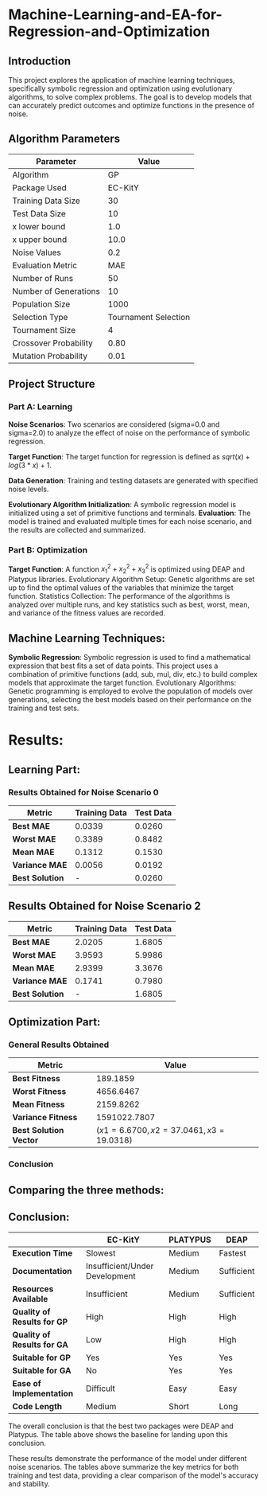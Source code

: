 # Machine-Learning-and-EA-for-Regression-and-Optimization

## Introduction
This project explores the application of machine learning techniques, specifically symbolic regression and optimization using evolutionary algorithms, to solve complex problems. The goal is to develop models that can accurately predict outcomes and optimize functions in the presence of noise.

## Algorithm Parameters

| Parameter | Value |
|---|---|
| Algorithm | GP |
| Package Used | EC-KitY |
| Training Data Size | 30 |
| Test Data Size | 10 |
| x lower bound | 1.0 |
| x upper bound | 10.0 |
| Noise Values | 0.2 |
| Evaluation Metric | MAE |
| Number of Runs | 50 |
| Number of Generations | 10 |
| Population Size | 1000 |
| Selection Type | Tournament Selection |
| Tournament Size | 4 |
| Crossover Probability | 0.80 |
| Mutation Probability | 0.01 |

## Project Structure
### Part A: Learning

**Noise Scenarios**: Two scenarios are considered (sigma=0.0 and sigma=2.0) to analyze the effect of noise on the performance of symbolic regression.

**Target Function**: The target function for regression is defined as $sqrt(x) + log(3*x) + 1$.

**Data Generation**: Training and testing datasets are generated with specified noise levels.

**Evolutionary Algorithm Initialization**: A symbolic regression model is initialized using a set of primitive functions and terminals.
**Evaluation**: The model is trained and evaluated multiple times for each noise scenario, and the results are collected and summarized.

### Part B: Optimization

**Target Function**: A function $x_1^2 + x_2^2 + x_3^2$  is optimized using DEAP and Platypus libraries.
Evolutionary Algorithm Setup: Genetic algorithms are set up to find the optimal values of the variables that minimize the target function.
Statistics Collection: The performance of the algorithms is analyzed over multiple runs, and key statistics such as best, worst, mean, and variance of the fitness values are recorded.


## Machine Learning Techniques:

**Symbolic Regression**: Symbolic regression is used to find a mathematical expression that best fits a set of data points. This project uses a combination of primitive functions (add, sub, mul, div, etc.) to build complex models that approximate the target function.
Evolutionary Algorithms: Genetic programming is employed to evolve the population of models over generations, selecting the best models based on their performance on the training and test sets.

# Results:
## Learning Part:

### Results Obtained for Noise Scenario 0

| Metric         | Training Data | Test Data |
|----------------|---------------|-----------|
| **Best MAE**   | 0.0339        | 0.0260    |
| **Worst MAE**  | 0.3389        | 0.8482    |
| **Mean MAE**   | 0.1312        | 0.1530    |
| **Variance MAE**| 0.0056       | 0.0192    |
| **Best Solution**|    -         | 0.0260    |

## Results Obtained for Noise Scenario 2

| Metric         | Training Data | Test Data |
|----------------|---------------|-----------|
| **Best MAE**   | 2.0205        | 1.6805    |
| **Worst MAE**  | 3.9593        | 5.9986    |
| **Mean MAE**   | 2.9399        | 3.3676    |
| **Variance MAE**| 0.1741       | 0.7980    |
| **Best Solution**|     -        | 1.6805    |


## Optimization Part:

### General Results Obtained

| Metric             | Value       |
|--------------------|-------------|
| **Best Fitness**   | 189.1859    |
| **Worst Fitness**  | 4656.6467   |
| **Mean Fitness**   | 2159.8262   |
| **Variance Fitness**| 1591022.7807|
| **Best Solution Vector** | ($x1 = 6.6700, x2 = 37.0461, x3 = 19.0318$) |

### Conclusion

## Comparing the three methods:

## Conclusion:

|                   | EC-KitY           | PLATYPUS       | DEAP           |
|-------------------|-------------------|----------------|----------------|
| **Execution Time**| Slowest           | Medium         | Fastest        |
| **Documentation** | Insufficient/Under Development | Medium | Sufficient    |
| **Resources Available** | Insufficient | Medium         | Sufficient     |
| **Quality of Results for GP** | High    | High           | High           |
| **Quality of Results for GA** | Low     | High           | High           |
| **Suitable for GP** | Yes             | Yes            | Yes            |
| **Suitable for GA** | No              | Yes            | Yes            |
| **Ease of Implementation** | Difficult  | Easy           | Easy           |
| **Code Length**   | Medium            | Short          | Long           |

The overall conclusion is that the best two packages were DEAP and Platypus. The table above shows the
baseline for landing upon this conclusion.

These results demonstrate the performance of the model under different noise scenarios. The tables above summarize the key metrics for both training and test data, providing a clear comparison of the model's accuracy and stability.

